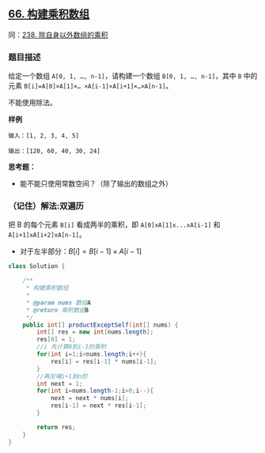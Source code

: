 ## [66. 构建乘积数组](https://leetcode.cn/problems/gou-jian-cheng-ji-shu-zu-lcof/)
同：[238. 除自身以外数组的乘积](https://leetcode.cn/problems/product-of-array-except-self/description/)

### 题目描述

给定一个数组 `A[0, 1, …, n-1]`，请构建一个数组 `B[0, 1, …, n-1]`，其中 `B` 中的元素 `B[i]=A[0]×A[1]×… ×A[i-1]×A[i+1]×…×A[n-1]`。

不能使用除法。

**样例**

```
输入：[1, 2, 3, 4, 5]

输出：[120, 60, 40, 30, 24]
```

**思考题：**

- 能不能只使用常数空间？（除了输出的数组之外）

### （记住）解法:双遍历

把 B 的每个元素 `B[i]` 看成两半的乘积，即 `A[0]xA[1]x...xA[i-1]` 和 `A[i+1]xA[i+2]xA[n-1]`。

- 对于左半部分：$B[i] = B[i - 1] \times A[i - 1]$

````java
class Solution {

    /**
     * 构建乘积数组
     *
     * @param nums 数组A
     * @return 乘积数组B
     */
    public int[] productExceptSelf(int[] nums) {
        int[] res = new int[nums.length];
        res[0] = 1;
        //i 先计算0到i-1的乘积
        for(int i=1;i<nums.length;i++){
            res[i] = res[i-1] * nums[i-1];
        }
        //再反哺i+1到n的
        int next = 1;
        for(int i=nums.length-1;i>0;i--){
            next = next * nums[i];
            res[i-1] = next * res[i-1];
        }

        return res;
    }
}
````
